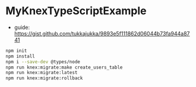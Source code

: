 # MyKnexTypeScriptExample
- guide: https://gist.github.com/tukkajukka/9893e5f111862d06044b73fa944a8741
```bash
npm init
npm install
npm i --save-dev @types/node
npm run knex:migrate:make create_users_table
npm run knex:migrate:latest
npm run knex:migrate:rollback
```
